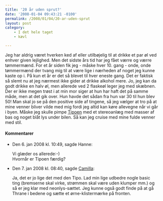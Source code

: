 ```yaml
---
title: '20 år uden sprut?'
date: '2008-01-04 09:43:21 -0100'
permalink: /2008/01/04/20-ar-uden-sprut
layout: post
category:
    - I det hele taget
    - kævl

---
```

Jeg har aldrig været hverken ked af eller utilbøjelig til at drikke et par øl ved enhver given lejlighed. Men det sidste års tid har jeg fået værre og værre tømmermænd. For et år siden fik jeg - måske hver 10. gang - onde, onde tømmermænd der tvang mig til at være lige i nærheden af noget jeg kunne kaste op i. På kun et år er det så blevet til hver eneste gang. Det er faktisk så slemt nu at jeg nærmest ikke gider at drikke alkohol mere. Jo, jeg kan da godt drikke en halv øl, men allerede ved 2 flaskeøl leger jeg med skæbnen. Der er ikke megen trøst i at min mor siger at hun har haft det på samme måde, men at det gik over. Hun havde det sådan fra hun var 30 til hun blev 50! Man skal jo se på den positive side af tingene, så jeg vælger at tro på at mine venner bliver vilde med mig fordi jeg altid kan køre allevegne når vi går i byen. Måske jeg skulle pimpe [Tipoen](http://en.wikipedia.org/wiki/Fiat_Tipo) med et stereoanlæg med masser af bas og noget blåt lys under bilen. Så kan jeg cruise med mine fulde venner med stil.
<div class="vintage-comments">
<h4>Kommentarer </h4>
<ul class="vintage-comments-list"><li>
<p class="comment-meta">Den <time pubdate datetime="2008-01-06T22:49:03+01:00">6. jan 2008 kl.  10:49</time>, sagde Hanne:</p>
<p>Vi glæder os allerede:-)<br />
Hvornår er Tipoen færdig?</p>
</li>

<li>
<p class="comment-meta">Den <time pubdate datetime="2008-01-07T08:40:14+01:00">7. jan 2008 kl.  08:40</time>, sagde <a href="http://">Camilla</a>:</p>
<p>Ja, det er jo lige det med den Tipo. Lad min lige udbedre nogle basic ting (bremserne skal virke, strømmen skal være uden klumper mm.) og så er jeg klar med neonlys-sættet. Jeg kunne også godt finde på at gå Thrane i bedene og sætte et ørne-klistermærke på fronten.</p>
</li>
</ul>
</div>
